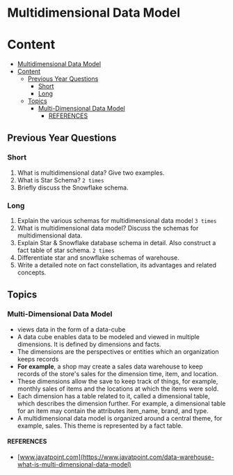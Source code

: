 # Multidimensional Data Model

# Content

- [Multidimensional Data Model](#multidimensional-data-model)
- [Content](#content)
  - [Previous Year Questions](#previous-year-questions)
    - [Short](#short)
    - [Long](#long)
  - [Topics](#topics)
    - [Multi-Dimensional Data Model](#multi-dimensional-data-model)
      - [REFERENCES](#references)

## Previous Year Questions

### Short

1. What is multidimensional data? Give two examples.
2. What is Star Schema? `2 times`
3. Briefly discuss the Snowflake schema.

### Long

1. Explain the various schemas for multidimensional data model `3 times`
2. What is multidimensional data model? Discuss the schemas for multidimensional data.
3. Explain Star & Snowflake database schema in detail. Also construct a fact table of star schema. `2 times`
4. Differentiate star and snowflake schemas of warehouse.
5. Write a detailed note on fact constellation, its advantages and related concepts.

## Topics

### Multi-Dimensional Data Model

- views data in the form of a data-cube
- A data cube enables data to be modeled and viewed in multiple dimensions. It is defined by dimensions
  and facts.
- The dimensions are the perspectives or entities which an organization keeps records
- **For example**, a shop may create a sales data warehouse to keep records of the store's sales for
  the dimension time, item, and location.
- These dimensions allow the save to keep track of things, for example, monthly sales of items and
  the locations at which the items were sold.
- Each dimension has a table related to it, called a dimensional table, which describes the
  dimension further. For example, a dimensional table for an item may contain the attributes
  item_name, brand, and type.
- A multidimensional data model is organized around a central theme, for example, sales. This theme
  is represented by a fact table.

#### REFERENCES

- [www.javatpoint.com](https://www.javatpoint.com/data-warehouse-what-is-multi-dimensional-data-model)
